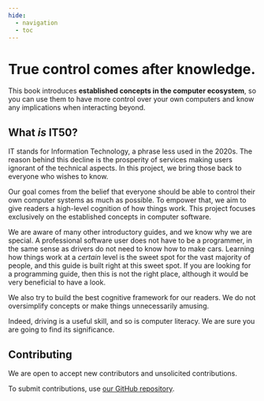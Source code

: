 ```yaml
---
hide:
  - navigation
  - toc
---
```


# True control comes after knowledge.

This book introduces **established concepts in the computer ecosystem**, so you can use them to have more control over your own computers and know any implications when interacting beyond.

## What *is* IT50?

IT stands for Information Technology, a phrase less used in the 2020s. The reason behind this decline is the prosperity of services making users ignorant of the technical aspects. In this project, we bring those back to everyone who wishes to know.

Our goal comes from the belief that everyone should be able to control their own computer systems as much as possible. To empower that, we aim to give readers a high-level cognition of how things work. This project focuses exclusively on the established concepts in computer software.

We are aware of many other introductory guides, and we know why we are special. A professional software user does not have to be a programmer, in the same sense as drivers do not need to know how to make cars. Learning how things work at a *certain* level is the sweet spot for the vast majority of people, and this guide is built right at this sweet spot. If you are looking for a programming guide, then this is not the right place, although it would be very beneficial to have a look.

We also try to build the best cognitive framework for our readers. We do not oversimplify concepts or make things unnecessarily amusing.

Indeed, driving is a useful skill, and so is computer literacy. We are sure you are going to find its significance.

## Contributing

We are open to accept new contributors and unsolicited contributions.

To submit contributions, use [our GitHub repository](https://github.com/IT50/book).
